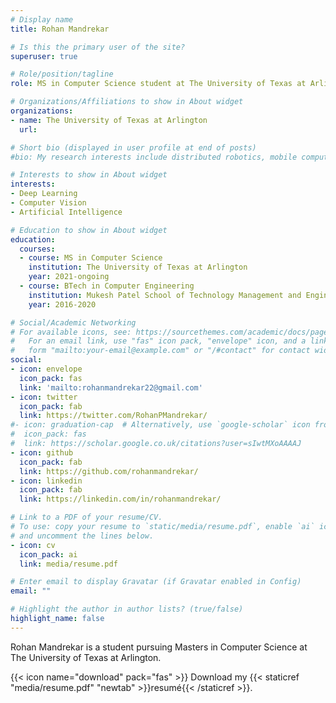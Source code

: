 ```yaml
---
# Display name
title: Rohan Mandrekar

# Is this the primary user of the site?
superuser: true

# Role/position/tagline
role: MS in Computer Science student at The University of Texas at Arlington

# Organizations/Affiliations to show in About widget
organizations:
- name: The University of Texas at Arlington
  url: 

# Short bio (displayed in user profile at end of posts)
#bio: My research interests include distributed robotics, mobile computing and programmable matter.

# Interests to show in About widget
interests:
- Deep Learning
- Computer Vision
- Artificial Intelligence

# Education to show in About widget
education:
  courses:
  - course: MS in Computer Science
    institution: The University of Texas at Arlington
    year: 2021-ongoing
  - course: BTech in Computer Engineering
    institution: Mukesh Patel School of Technology Management and Engineering
    year: 2016-2020

# Social/Academic Networking
# For available icons, see: https://sourcethemes.com/academic/docs/page-builder/#icons
#   For an email link, use "fas" icon pack, "envelope" icon, and a link in the
#   form "mailto:your-email@example.com" or "/#contact" for contact widget.
social:
- icon: envelope
  icon_pack: fas
  link: 'mailto:rohanmandrekar22@gmail.com'
- icon: twitter
  icon_pack: fab
  link: https://twitter.com/RohanPMandrekar/
#- icon: graduation-cap  # Alternatively, use `google-scholar` icon from `ai` icon pack
#  icon_pack: fas
#  link: https://scholar.google.co.uk/citations?user=sIwtMXoAAAAJ
- icon: github
  icon_pack: fab
  link: https://github.com/rohanmandrekar/
- icon: linkedin
  icon_pack: fab
  link: https://linkedin.com/in/rohanmandrekar/

# Link to a PDF of your resume/CV.
# To use: copy your resume to `static/media/resume.pdf`, enable `ai` icons in `params.toml`, 
# and uncomment the lines below.
- icon: cv
  icon_pack: ai
  link: media/resume.pdf

# Enter email to display Gravatar (if Gravatar enabled in Config)
email: ""

# Highlight the author in author lists? (true/false)
highlight_name: false
---
```


Rohan Mandrekar is a student pursuing Masters in Computer Science at The University of Texas at Arlington.

{{< icon name="download" pack="fas" >}} Download my {{< staticref "media/resume.pdf" "newtab" >}}resumé{{< /staticref >}}.
